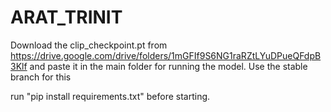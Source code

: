 # ARAT_TRINIT
Download the clip_checkpoint.pt from https://drive.google.com/drive/folders/1mGFIf9S6NG1raRZtLYuDPueQFdpB3Klf and paste it in the main folder for running the model. Use the stable branch for this

run "pip install requirements.txt" before starting.
